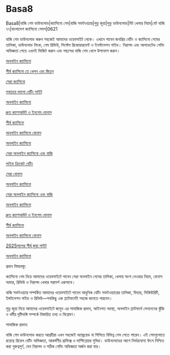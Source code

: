 # Basa8
Basa8|বাজি গেম ডাউনলোড|ক্যাসিনো গেম|বাজি সফটওয়্যার|লুডু জুয়া|লুডু ডাউনলোড|বিট খেলার নিয়ম|বেট বাজি ৭৭|বাংলাদেশ ক্যাসিনো গেমস|0621

বাজি গেম ডাউনলোড করুন সহজেই আমাদের ওয়েবসাইট থেকে। এখানে পাবেন জনপ্রিয় বেটিং ও ক্যাসিনো গেমের তালিকা, ডাউনলোড লিংক, গেম রিভিউ, সিস্টেম রিকোয়ারমেন্ট ও ইনস্টলেশন গাইড। নিরাপদ এবং আপডেটেড গেমিং অভিজ্ঞতা পেতে এখনই ভিজিট করুন এবং পছন্দের বাজি গেম খেলে উপভোগ করুন।

<a href="https://basa8vip.net/">অনলাইন ক্যাসিনো</a>

<a href="https://basa8us.net/">শীর্ষ ক্যাসিনো তে খেলুন এবং জিতুন</a>

<a href="https://basa8vip.com/">সেরা ক্যাসিনো</a>

<a href="https://basa8us.com/">সবচেয়ে ভালো বেটিং সাইট</a>

<a href="https://basa8sx.com/">অনলাইন ক্যাসিনো</a>

<a href="https://basa8sx.net/">দ্রুত ক্যাশআউট ও ইনগেম বোনাস</a>

<a href="https://basa8wap.net/">শীর্ষ ক্যাসিনো</a>

<a href="https://basa8wap.com/">অনলাইন ক্যাসিনো বোনাস</a>

<a href="https://basa8hub.com/">অনলাইন ক্যাসিনো</a>

<a href="https://basa8hub.net/">সেরা অনলাইন ক্যাসিনো এবং বাজি</a>

<a href="https://basa8uk.com/">লাইভ ক্রিকেট বেটিং</a>

<a href="https://basa8uk.net/">সেরা বোনাস</a>

<a href="https://basa8hub.com/">অনলাইন ক্যাসিনো</a>

<a href="https://basa8hub.net/">সেরা অনলাইন ক্যাসিনো এবং বাজি</a>

<a href="https://basa8sx.com/">অনলাইন ক্যাসিনো</a>

<a href="https://basa8sx.net/">দ্রুত ক্যাশআউট ও ইনগেম বোনাস</a>

<a href="https://basa8wap.net/">শীর্ষ ক্যাসিনো</a>

<a href="https://basa8wap.com/">অনলাইন ক্যাসিনো বোনাস</a>

<a href="https://basa8now.com/">2025সালের শীর্ষ জুয়া সাইট</a>

<a href="https://basa8now.net/">অনলাইন ক্যাসিনো </a>

প্রধান বিষয়বস্তু:

ক্যাসিনো গেম নিয়ে আমাদের ওয়েবসাইটে পাবেন সেরা অনলাইন গেমের তালিকা, খেলায় অংশ নেওয়ার নিয়ম, বোনাস অফার, রিভিউ ও নিরাপদ খেলার পরামর্শ একসাথে।

বাজি সফটওয়্যার সম্পর্কিত আমাদের ওয়েবসাইটে পাবেন আধুনিক বেটিং সফটওয়্যারের তালিকা, ফিচার, সিকিউরিটি, ইন্সটলেশন গাইড ও রিভিউ—সবকিছু এক প্ল্যাটফর্মেই সহজে জানতে পারবেন।

লুডু জুয়া নিয়ে আমাদের ওয়েবসাইটে জানুন এর সামাজিক প্রভাব, আইনগত অবস্থা, অনলাইন প্ল্যাটফর্মে লেনদেনের ঝুঁকি ও ধর্মীয় দৃষ্টিভঙ্গি সম্পর্কে বিস্তারিত তথ্য ও বিশ্লেষণ।

সামাজিক প্রভাব:

বাজি গেম ডাউনলোড করতে আগ্রহীরা এখন সহজেই অ্যান্ড্রয়েড বা পিসিতে বিভিন্ন গেম পেতে পারেন। এই গেমগুলোতে রয়েছে রিয়েল বেটিং অভিজ্ঞতা, আকর্ষণীয় গ্রাফিক্স ও মাল্টিপ্লেয়ার সুবিধা। ডাউনলোডের আগে নির্ভরযোগ্য উৎস নিশ্চিত করা গুরুত্বপূর্ণ, যেন নিরাপদ ও সঠিক গেমিং অভিজ্ঞতা অর্জন করা যায়।
